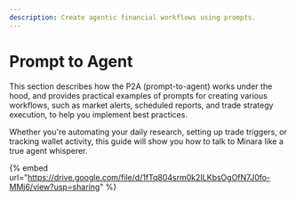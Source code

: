 ```yaml
---
description: Create agentic financial workflows using prompts.
---
```


# Prompt to Agent

This section describes how the P2A (prompt-to-agent) works under the hood, and provides practical examples of prompts for creating various workflows, such as market alerts, scheduled reports, and trade strategy execution, to help you implement best practices.

Whether you're automating your daily research, setting up trade triggers, or tracking wallet activity, this guide will show you how to talk to Minara like a true agent whisperer.

{% embed url="https://drive.google.com/file/d/1fTq804srm0k2ILKbsOgOfN7J0fo-MMj6/view?usp=sharing" %}
